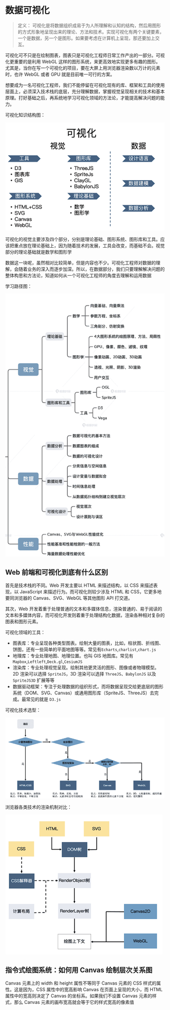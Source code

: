 # 数据可视化

> 定义： 可视化是将数据组织成易于为人所理解和认知的结构，然后用图形的方式形象地呈现出来的理论、方法和技术。实现可视化有两个关键要素，一个是数据，另一个是图形。如果要考虑在计算机上呈现，那还要加上交互。


可视化可不只是在绘制图表，图表只是可视化工程师日常工作产出的一部分。可视化更重要的是利用 WebGL 这样的图形系统，来更高效地实现更多有趣的图形。尤其是，当你在写一个可视化的项目，要在大屏上用浏览器渲染数以万计的元素时，也许 WebGL 或者 GPU 就是目前唯一可行的方案。

想要成为一名可视化工程师，我们不能停留在可视化现有的库、框架和工具的使用层面上，必须深入技术栈的底层，充分理解数据，掌握视觉呈现相关的技术和基本原理。打好基础之后，再系统地学习可视化领域的方法论，才能提高解决问题的能力。

可视化知识结构图：

![](../images/visual-knowledge.png)

可视化的视觉主要涉及四个部分，分别是理论基础、图形系统、图形库和工具。应该把重点放在理论基础上，因为随着技术的发展，工具会改变，而基础不会。视觉部分的理论基础就是数学和图形学

数据这一块呢，虽然相对比较简单，但是内容也不少。可视化工程师对数据的理解，会随着业务的深入而逐步加深。所以，在数据部分，我们只要理解解决问题的整体构思和方法论，知道如何从一个可视化工程师的角度去理解和运用数据

学习路径图：

![](../images/visual-route.png)

## Web 前端和可视化到底有什么区别

首先是技术栈的不同。Web 开发主要以 HTML 来描述结构，以 CSS 来描述表现，以 JavaScript 来描述行为。而可视化则较少涉及 HTML 和 CSS，它更多地要同浏览器的 Canvas、SVG、WebGL 等其他图形 API 打交道。

其次，Web 开发着重于处理普通的文本和多媒体信息，渲染普通的、易于阅读的文本和多媒体内容，而可视化开发则着重于处理结构化数据，渲染各种相对复杂的图表和图形元素。

可视化领域的工具：

- 图表库：专业呈现各种类型图表。绘制大量的图表，比如，柱状图、折线图、饼图，还有一些简单的平面地图等等。常见有`Echarts`,`charlist`,`chart.js`
- 地理库：专业处理地图、地理位置。也叫 GIS 地图库。常见有`Mapbox`,`Leftleft`,`Deck.gl`,`CesiumJS`
- 渲染库：专业处理视觉呈现。绘制其他更灵活的图形、图像或者物理模型。2D 渲染可以选择 `SpriteJS`，3D 渲染可以选择 `ThreeJS`、`BabylonJS` 以及 `SpriteJS3D` 扩展等等
- 数据驱动框架：专注于处理数据的组织形式，而将数据呈现交给更底层的图形系统（DOM、SVG、Canvas）或通用图形库（SpriteJS、ThreeJS）去完成。最常见的就是 `D3.js`

可视化技术选型：

![技术选型](../images/visual-selection.png)

浏览器各类技术的渲染机制对比：

![渲染机制](../images/explorer-render.png)

## 指令式绘图系统：如何用 Canvas 绘制层次关系图

Canvas 元素上的 width 和 height 属性不等同于 Canvas 元素的 CSS 样式的属性。这是因为，CSS 属性中的宽高影响 Canvas 在页面上呈现的大小，而 HTML 属性中的宽高则决定了 Canvas 的坐标系。如果我们不设置 Canvas 元素的样式，那么 Canvas 元素的画布宽高就会等于它的样式宽高的像素值

<canvas id='rect' width="512" height="512"></canvas>

<script>
const rectCanvas = document.getElementById("rect")
const context = rectCanvas.getContext('2d')
const rectSize = 100
context.fillStyle = 'red'
context.beginPath()
context.rect(0.5*(rectCanvas.width-rectSize), 0.5*(rectCanvas.height - rectSize), rectSize, rectSize)
context.fill()
</script>
